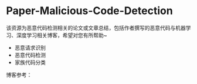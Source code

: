 # Paper-Malicious-Code-Detection
该资源为恶意代码检测相关的论文或文章总结，包括作者撰写的恶意代码与机器学习、深度学习相关博客，希望对您有所帮助~

- 恶意请求识别
- 恶意代码检测
- 家族代码分类


博客参考：

